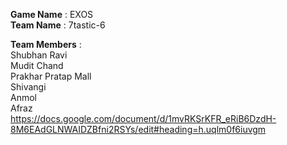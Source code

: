 **Game Name** : EXOS  
**Team Name**       :        7tastic-6

**Team Members**   :        
Shubhan Ravi  
Mudit Chand  
Prakhar Pratap Mall  
Shivangi  
Anmol  
Afraz  
 https://docs.google.com/document/d/1mvRKSrKFR_eRiB6DzdH-8M6EAdGLNWAIDZBfni2RSYs/edit#heading=h.uqlm0f6iuvgm

